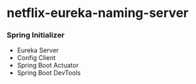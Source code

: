 # netflix-eureka-naming-server

### Spring Initializer
* Eureka Server
* Config Client
* Spring Boot Actuator
* Spring Boot DevTools

